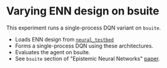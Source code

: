 # Varying ENN design on bsuite

This experiment runs a single-process DQN variant on `bsuite`.

- Loads ENN design from [`neural_testbed`](https://github.com/deepmind/neural_testbed)
- Forms a single-process DQN using these architectures.
- Evaluates the agent on bsuite.
- See `bsuite` section of "Epistemic Neural Networks" [paper](https://arxiv.org/abs/2107.08924).

